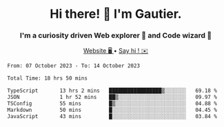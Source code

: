 <h1 align="center">Hi there! 👋 I'm Gautier.</h1>
<h3 align="center">I'm a curiosity driven Web explorer 🚀 and Code wizard 🧙</h3>

<p align="center">
  <a href="https://xisabla.github.io/">Website 🖥️ </a> •
  <a href="mailto:xisabla.dev@gmail.com">Say hi ! ✉️</a>
</p>

<!--START_SECTION:waka-->

```txt
From: 07 October 2023 - To: 14 October 2023

Total Time: 18 hrs 50 mins

TypeScript       13 hrs 2 mins   █████████████████▒░░░░░░░   69.18 %
JSON             1 hr 52 mins    ██▒░░░░░░░░░░░░░░░░░░░░░░   09.97 %
TSConfig         55 mins         █▒░░░░░░░░░░░░░░░░░░░░░░░   04.88 %
Markdown         50 mins         █░░░░░░░░░░░░░░░░░░░░░░░░   04.45 %
JavaScript       43 mins         █░░░░░░░░░░░░░░░░░░░░░░░░   03.84 %
```

<!--END_SECTION:waka-->
